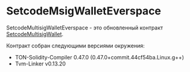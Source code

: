 # SetcodeMsigWalletEverspace

SetcodeMultisigWalletEverspace - это обновленный контракт [SetcodeMultisigWallet](https://github.com/tonlabs/ton-labs-contracts/blob/master/solidity/setcodemultisig/SetcodeMultisigWallet.sol). 

Контракт собран следующими версиями окружения:

- TON-Solidity-Compiler 0.47.0 (0.47.0+commit.44cf54ba.Linux.g++)
- Tvm-Linker v0.13.20
